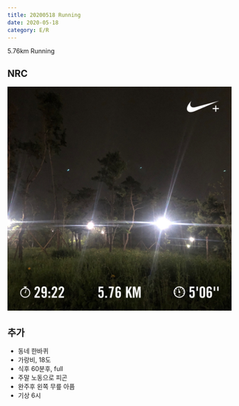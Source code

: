 ```yaml
---
title: 20200518 Running 
date: 2020-05-18
category: E/R
---
```


5.76km Running

## NRC

![20200518](/img/20200518.jpg)

## 추가

*   동네 한바퀴
*   가랑비, 18도
*   식후 60분후, full
*   주말 노동으로 피곤
*   완주후 왼쪽 무릎 아픔
*   기상 6시

